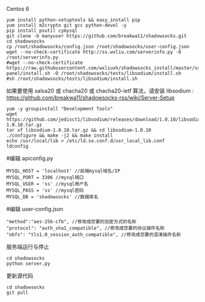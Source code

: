 Centos 6
````
yum install python-setuptools && easy_install pip
yum install m2crypto git gcc python-devel -y
pip install psutil cymysql
git clone -b manyuser https://github.com/breakwa11/shadowsocks.git
cd shadowsocks
cp /root/shadowsocks/config.json /root/shadowsocks/user-config.json
wget --no-check-certificate http://ss.wxliu.com/serverinfo.py -O /root/serverinfo.py
#wget --no-check-certificate https://raw.githubusercontent.com/wxliuxh/shadowsocks_install/master/ss-panel/install.sh -O /root/shadowsocks/tests/libsodium/install.sh
#sh /root/shadowsocks/tests/libsodium/install.sh
````
如果要使用 salsa20 或 chacha20 或 chacha20-ietf 算法，请安装 libsodium :
https://github.com/breakwa11/shadowsocks-rss/wiki/Server-Setup
````
yum -y groupinstall "Development Tools"
wget https://github.com/jedisct1/libsodium/releases/download/1.0.10/libsodium-1.0.10.tar.gz
tar xf libsodium-1.0.10.tar.gz && cd libsodium-1.0.10
./configure && make -j2 && make install
echo /usr/local/lib > /etc/ld.so.conf.d/usr_local_lib.conf
ldconfig
````
#编辑 apiconfig.py
````
MYSQL_HOST = 'localhost' //前端mysql域名/IP
MYSQL_PORT = 3306 //mysql端口
MYSQL_USER = 'ss' //mysql用户名
MYSQL_PASS = 'ss' //mysql密码
MYSQL_DB = 'shadowsocks' //数据库名
````
#编辑 user-config.json
````
"method":"aes-256-cfb", //修改成您要的加密方式的名称
"protocol": "auth_sha1_compatible", //修改成您要的协议插件名称
"obfs": "tls1.0_session_auth_compatible", //修改成您要的混淆插件名称
````
服务端运行与停止
````
cd shadowsocks
python server.py
````
更新源代码
````
cd shadowsocks
git pull
````

